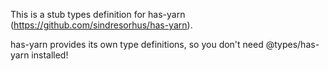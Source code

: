 This is a stub types definition for has-yarn (https://github.com/sindresorhus/has-yarn).

has-yarn provides its own type definitions, so you don't need @types/has-yarn installed!